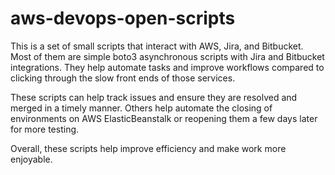 # aws-devops-open-scripts

This is a set of small scripts that interact with AWS, Jira, and Bitbucket. Most of them are simple boto3 asynchronous scripts with Jira and Bitbucket integrations. They help automate tasks and improve workflows compared to clicking through the slow front ends of those services.

These scripts can help track issues and ensure they are resolved and merged in a timely manner. Others help automate the closing of environments on AWS ElasticBeanstalk or reopening them a few days later for more testing.

Overall, these scripts help improve efficiency and make work more enjoyable.
